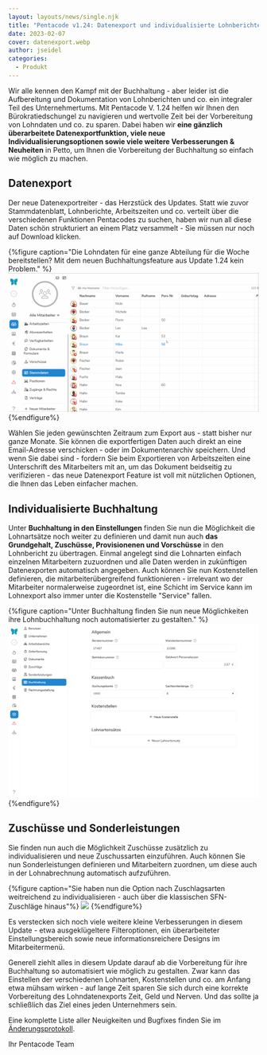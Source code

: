 ```yaml
---
layout: layouts/news/single.njk
title: "Pentacode v1.24: Datenexport und individualisierte Lohnberichte"
date: 2023-02-07
cover: datenexport.webp
author: jseidel
categories:
  - Produkt
---
```


Wir alle kennen den Kampf mit der Buchhaltung - aber leider ist die Aufbereitung und Dokumentation von Lohnberichten und co. ein integraler Teil des Unternehmertums.
Mit Pentacode V. 1.24 helfen wir Ihnen den Bürokratiedschungel zu navigieren und wertvolle Zeit bei der Vorbereitung von Lohndaten und co. zu sparen. Dabei haben wir **eine gänzlich überarbeitete Datenexportfunktion, viele neue Individualisierungsoptionen sowie viele weitere Verbesserungen & Neuheiten** in Petto, um Ihnen die Vorbereitung der Buchhaltung so einfach wie möglich zu machen.

## Datenexport

Der neue Datenexportreiter - das Herzstück des Updates. Statt wie zuvor Stammdatenblatt, Lohnberichte, Arbeitszeiten und co. verteilt über die verschiedenen Funktionen Pentacodes zu suchen, haben wir nun all diese Daten schön strukturiert an einem Platz versammelt - Sie müssen nur noch auf Download klicken. 

{%figure caption="Die Lohndaten für eine ganze Abteilung für die Woche bereitstellen? Mit dem neuen Buchhaltungsfeature aus Update 1.24 kein Problem." %}
<img src="lohnberichte.gif"/>
{%endfigure%}

Wählen Sie jeden gewünschten Zeitraum zum Export aus - statt bisher nur ganze Monate.
Sie können die exportfertigen Daten auch direkt an eine Email-Adresse verschicken - oder im Dokumentenarchiv speichern. Und wenn Sie dabei sind - fordern Sie beim Exportieren von Arbeitszeiten eine Unterschrift des Mitarbeiters mit an, um das Dokument beidseitig zu verifizieren - das neue Datenexport Feature ist voll mit nützlichen Optionen, die Ihnen das Leben einfacher machen. 

## Individualisierte Buchhaltung

Unter **Buchhaltung in den Einstellungen** finden Sie nun die Möglichkeit die Lohnartsätze noch weiter zu definieren und damit nun auch **das Grundgehalt, Zuschüsse, Provisionenen und Vorschüsse** in den Lohnbericht zu übertragen. Einmal angelegt sind die Lohnarten einfach einzelnen Mitarbeitern zuzuordnen und alle Daten werden in zukünftigen Datenexporten automatisch angegeben. 
Auch können Sie nun Kostenstellen definieren, die mitarbeiterübergreifend funktionieren - irrelevant wo der Mitarbeiter normalerweise zugeordnet ist, eine Schicht im Service kann im Lohnexport also immer unter die Kostenstelle "Service" fallen. 

{%figure caption="Unter Buchhaltung finden Sie nun neue Möglichkeiten ihre Lohnbuchhaltung noch automatisierter zu gestalten." %}
<img src="buchhaltung.webp"/>
{%endfigure%}

## Zuschüsse und Sonderleistungen

Sie finden nun auch die Möglichkeit Zuschüsse zusätzlich zu individualisieren und neue Zuschussarten einzuführen. Auch können Sie nun Sonderleistungen definieren und Mitarbeitern zuordnen, um diese auch in der Lohnabrechnung automatisch aufzuführen. 

{%figure caption="Sie haben nun die Option nach Zuschlagsarten weitreichend zu individualisieren - auch über die klassischen SFN-Zuschläge hinaus"%}
<img src="zuschläge.webp"/>
{%endfigure%}

Es verstecken sich noch viele weitere kleine Verbesserungen in diesem Update - etwa ausgeklügeltere Filteroptionen, ein überarbeiteter Einstellungsbereich sowie neue informationsreichere Designs im Mitarbeitermenü. 

Generell ziehlt alles in diesem Update darauf ab die Vorbereitung für ihre Buchhaltung so automatisiert wie möglich zu gestalten. Zwar kann das Einstellen der verschiedenen Lohnarten, Kostenstellen und co. am Anfang etwa mühsam wirken - auf lange Zeit sparen Sie sich durch eine korrekte Vorbereitung des Lohndatenexports Zeit, Geld und Nerven. Und das sollte ja schließlich das Ziel eines jeden Unternehmers sein. 

Eine komplette Liste aller Neuigkeiten und Bugfixes finden Sie im [Änderungsprotokoll]().

Ihr Pentacode Team

